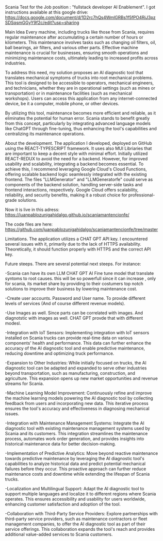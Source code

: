 Scania Test for the Job position : "fullstack developer AI Enablement".
I got instructions available at this google drive: https://docs.google.com/document/d/1D2rc7hQs4WmlGRBs1f5fPO4RiJ3pzSDSqsmGGyY9f2c/edit?usp=sharing

Main Idea
Every machine, including trucks like those from Scania, requires regular maintenance after accumulating a certain number of hours or kilometers. This maintenance involves tasks such as changing oil filters, oil, ball bearings, air filters, and various other parts. Effective machine maintenance is crucial for businesses, ensuring smooth operations and minimizing maintenance costs, ultimately leading to increased profits across industries.

To address this need, my solution proposes an AI diagnostic tool that translates mechanical symptoms of trucks into root mechanical problems. This tool is designed to be accessible to operators, mechanical engineers, and technicians, whether they are in operational settings (such as mines or transportation) or in maintenance facilities (such as mechanical workshops). Users can access this application from any internet-connected device, be it a computer, mobile phone, or other devices.

By utilizing this tool, maintenance becomes more efficient and reliable, as it eliminates the potential for human error. Scania stands to benefit greatly from this concept, particularly by integrating advanced language models like ChatGPT through fine-tuning, thus enhancing the tool's capabilities and centralizing its maintenance operations.

About the development.
The application I developed, deployed on GitHub using the REACT-TYPESCRIPT framework. It uses also MUI Libriaries that are important to keep a decent style with minimal effort. Initially utilized REACT-REDUX to avoid the need for a backend. However, for improved usability and scalability, integrating a backend becomes essential. To achieve this, I recommend leveraging Google Cloud's Cloud Functions, offering scalable backend logic seamlessly integrated with the existing frontend. The files "LLMGenerator" and "LLMGeneratorfe" could serve as components of the backend solution, handling server-side tasks and frontend interactions, respectively. Google Cloud offers scalability, reliability, and security benefits, making it a robust choice for professional-grade solutions.

Now it is live in this adress: https://juanpablozunigahidalgo.github.io/scaniamantencionfe/

The code files are here: https://github.com/juanpablozunigahidalgo/scaniamantencionfe/tree/master

Limitations.
The application utilizes a CHAT GPT API key. I encountered several issues with it, primarily due to the lack of HTTPS availability. Theoretically, it should function properly with HTTPS and the correct API key.

Future steeps.
There are several potential next steeps. For instance:

-Scania can have its own LLM CHAT GPT AI Fine tune model that translate syntoms to root causes. this will be so powerfull since it can increase , only for scania, its market share by providing to their costumers top notch solutions to improve their business by lowering maintenance cost.

-Create user accounts. Password and User name. To provide different levels of services (And of course different revenue models).

-Use Images as well. Since parts can be correlated with images. And diagnotstic with images as well. CHAT GPT provde that with different modesl.

-Integration with IoT Sensors: Implementing integration with IoT sensors installed on Scania trucks can provide real-time data on various components' health and performance. This data can further enhance the accuracy of the AI diagnostic tool and enable predictive maintenance, reducing downtime and optimizing truck performance.

-Expansion to Other Industries: While initially focused on trucks, the AI diagnostic tool can be adapted and expanded to serve other industries beyond transportation, such as manufacturing, construction, and agriculture. This expansion opens up new market opportunities and revenue streams for Scania.

-Machine Learning Model Improvement: Continuously refine and improve the machine learning models powering the AI diagnostic tool by collecting feedback from users and incorporating new data. This iterative process ensures the tool's accuracy and effectiveness in diagnosing mechanical issues.

-Integration with Maintenance Management Systems: Integrate the AI diagnostic tool with existing maintenance management systems used by Scania and its customers. This integration streamlines the maintenance process, automates work order generation, and provides insights into historical maintenance data for better decision-making.

-Implementation of Predictive Analytics: Move beyond reactive maintenance towards predictive maintenance by leveraging the AI diagnostic tool's capabilities to analyze historical data and predict potential mechanical failures before they occur. This proactive approach can further reduce maintenance costs and downtime while extending the lifespan of Scania trucks.

-Localization and Multilingual Support: Adapt the AI diagnostic tool to support multiple languages and localize it to different regions where Scania operates. This ensures accessibility and usability for users worldwide, enhancing customer satisfaction and adoption of the tool.

-Collaboration with Third-Party Service Providers: Explore partnerships with third-party service providers, such as maintenance contractors or fleet management companies, to offer the AI diagnostic tool as part of their service offerings. This collaboration expands the tool's reach and provides additional value-added services to Scania customers.
